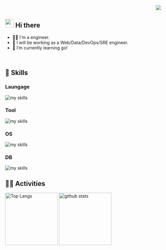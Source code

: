 <!-- 1. GitHub usernameを変更 -->
<div align="right">
  <img src="https://komarev.com/ghpvc/?username=tiroly0309" />
</div>


<!-- 2. プロフィールや連絡先を変更 -->
## <img src="https://media.giphy.com/media/hvRJCLFzcasrR4ia7z/giphy.gif" width="28"> Hi there

- 🧑‍💻 I'm a engineer.
- 💪 I will be working as a Web/Data/DevOps/SRE engineer.
- 🔰 I’m currently learning go!
<!-- - 📫 How to reach me: [Twitter - @username](https://twitter.com/username) -->
<br>


<!-- 3. 好きな技術スタックに変更 -->
<!-- ライトモート：theme=light, ダークモート：theme=dark -->
<!-- アイコンの選択肢一覧：https://arc.net/l/quote/zizyykfh -->
## 🌱 Skills
### Laungage
<img alt="my skills" src="https://skillicons.dev/icons?theme=dark&perline=7&i=html,css,js,bootstrap,ts,nodejs,react,vue,next,go,flutter,python,flask,django,arduino" />

### Tool
<img alt="my skills" src="https://skillicons.dev/icons?theme=dark&perline=7&i=vscode,git,github,docker,kubernetes,nginx,vite,gcp,firebase,cloudflare,raspberrypi,figma" />

### OS
<img alt="my skills" src="https://skillicons.dev/icons?theme=dark&perline=7&i=windows,apple,linux,ubuntu" />

### DB
<img alt="my skills" src="https://skillicons.dev/icons?theme=dark&perline=7&i=postgres,mongo,sqlite,firebase" />
<br>


<!-- 4. GitHub usernameを変更, 2箇所 -->
<!-- ライトモート：theme=light, ダークモート：theme=vue-dark  -->
## 🏃‍♀️ Activities
<div align="left"> 
  <img alt="Top Langs" height="170px" src="https://github-readme-stats.vercel.app/api?username=tiroly0309&theme=vue-dark&layout=compact" />
  <img alt="github stats" height="170px" src="https://github-readme-stats.vercel.app/api/top-langs/?username=tiroly0309&theme=vue-dark&layout=compact" />
</div>


<!--
This repository is a ✨ _special_ ✨ repository because its `README.md` (this file) appears on your GitHub profile.

Here are some ideas to get you started:

- 🔭 I’m currently working on ...
- 🌱 I’m currently learning ...
- 👯 I’m looking to collaborate on ...
- 🤔 I’m looking for help with ...
- 💬 Ask me about ...
- 📫 How to reach me: ...
- 😄 Pronouns: ...
- ⚡ Fun fact: ...
-->

